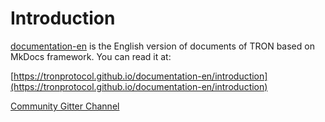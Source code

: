 # Introduction
[documentation-en](https://tronprotocol.github.io/documentation-en) is the English version of documents of TRON based on MkDocs framework. You can read it at:  

[https://tronprotocol.github.io/documentation-en/introduction](https://tronprotocol.github.io/documentation-en/introduction)    

[Community Gitter Channel](https://gitter.im/tronprotocol/documentation)     
